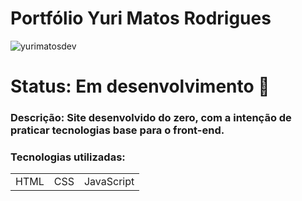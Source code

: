 # Portfólio Yuri Matos Rodrigues

![yurimatosdev](https://user-images.githubusercontent.com/44244932/153651104-fad0ee21-0a3b-4e82-baed-2b9a919114f5.PNG)

# Status: Em desenvolvimento 🚧

<h3>Descrição:
  Site desenvolvido do zero, com a intenção de praticar tecnologias base para o front-end.
</h3>
  
### Tecnologias utilizadas:
<table>
  <tr>
    <td>HTML</td>
    <td>CSS</td>
    <td>JavaScript</td>
  </tr>  
</table>
